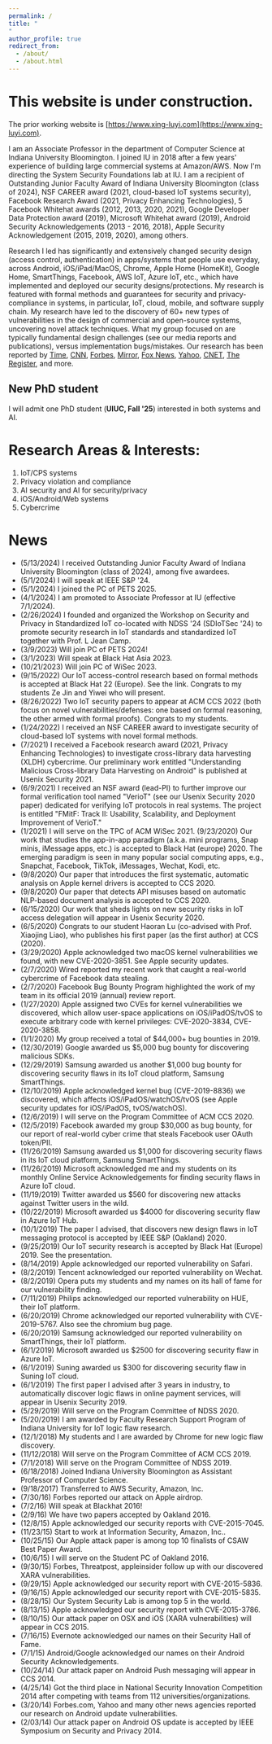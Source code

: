 ```yaml
---
permalink: /
title: " 
"
author_profile: true
redirect_from: 
  - /about/
  - /about.html
---
```


This website is under construction.
======

The prior working website is [https://www.xing-luyi.com](https://www.xing-luyi.com).

I am an Associate Professor in the department of Computer Science at Indiana University Bloomington. I joined IU in 2018 after a few years' experience of building large commercial systems at Amazon/AWS. Now I'm directing the System Security Foundations lab at IU. I am a recipient of Outstanding Junior Faculty Award of Indiana University Bloomington (class of 2024), NSF CAREER award (2021, cloud-based IoT systems security), Facebook Research Award (2021, Privacy Enhancing Technologies), 5 Facebook Whitehat awards (2012, 2013, 2020, 2021), Google Developer Data Protection award (2019), Microsoft Whitehat award (2019), Android Security Acknowledgements (2013 - 2016, 2018), Apple Security Acknowledgement (2015, 2019, 2020), among others.

Research I led has significantly and extensively changed security design (access control, authentication) in apps/systems that people use everyday, across Android, iOS/iPad/MacOS, Chrome, Apple Home (HomeKit), Google Home, SmartThings, Facebook, AWS IoT, Azure IoT, etc., which have implemented and deployed our security designs/protections. My research is featured with formal methods and guarantees for security and privacy-compliance in systems, in particular, IoT, cloud, mobile, and software supply chain. My research have led to the discovery of 60+ new types of vulnerabilities in the design of commercial and open-source systems, uncovering novel attack techniques. What my group focused on are typically fundamental design challenges (see our media reports and publications), versus implementation bugs/mistakes. Our research has been reported by [Time](http://time.com/3926501/apple-security-mac-iphone/), [CNN](https://money.cnn.com/2015/06/18/technology/apple-keychain-passwords/), [Forbes](http://www.forbes.com/sites/thomasbrewster/2015/06/17/big-flaws-in-apple-oses/), [Mirror](http://www.mirror.co.uk/news/technology-science/technology/apple-samsung-devices-at-risk-5905176), [Fox News](http://www.foxnews.com/tech/2015/06/17/warning-major-iphone-security-flaw-lets-hackers-steal-all-your-passwords/), [Yahoo](http://news.yahoo.com/android-flaw-lets-hackers-hijack-175339634.html), [CNET](http://www.cnet.com/news/your-mobile-app-has-serious-security-flaws/), [The Register](http://www.theregister.co.uk/2015/06/17/apple_hosed_boffins_drop_0day_mac_ios_research_blitzkrieg/), and more.

New PhD student
------
I will admit one PhD student (**UIUC, Fall '25**) interested in both systems and AI.

Research Areas & Interests:
======

1. IoT/CPS systems
1. Privacy violation and compliance
1. AI security and AI for security/privacy
1. iOS/Android/Web systems
1. Cybercrime

News
======

- (5/13/2024) I received Outstanding Junior Faculty Award of Indiana University Bloomington (class of 2024), among five awardees.
- (5/1/2024) I will speak at IEEE S&P '24.
- (5/1/2024) I joined the PC of PETS 2025.
- (4/1/2024) I am promoted to Associate Professor at IU (effective 7/1/2024).
- (2/26/2024) I founded and organized the Workshop on Security and Privacy in Standardized IoT co-located with NDSS '24 (SDIoTSec '24) to promote security research in IoT standards and standardized IoT together with Prof. L Jean Camp.
- (3/9/2023) Will join PC of PETS 2024!
- (3/1/2023) Will speak at Black Hat Asia 2023.
- (10/21/2023) Will join PC of WiSec 2023.
- (9/15/2022) Our IoT access-control research based on formal methods is accepted at Black Hat 22 (Europe). See the link. Congrats to my students Ze Jin and Yiwei who will present.
- (8/26/2022) Two IoT security papers to appear at ACM CCS 2022 (both focus on novel vulnerabilities/defenses: one based on formal reasoning, the other armed with formal proofs). Congrats to my students.
- (1/24/2022) I received an NSF CAREER award to investigate security of cloud-based IoT systems with novel formal methods.
- (7/2021) I received a Facebook research award (2021, Privacy Enhancing Technologies) to investigate cross-library data harvesting (XLDH) cybercrime. Our preliminary work entitled "Understanding Malicious Cross-library Data Harvesting on Android" is published at Usenix Security 2021.
- (6/9/2021) I received an NSF award (lead-PI) to further improve our formal verification tool named "VerioT" (see our Usenix Security 2020 paper) dedicated for verifying IoT protocols in real systems. The project is entitled "FMitF: Track II: Usability, Scalability, and Deployment Improvement of VerioT."
- (1/2021) I will serve on the TPC of ACM WiSec 2021. 
(9/23/2020) Our work that studies the app-in-app paradigm (a.k.a. mini programs, Snap minis, iMessage apps, etc.) is accepted to Black Hat (europe) 2020. The emerging paradigm is seen in many popular social computing apps, e.g., Snapchat, Facebook, TikTok, iMessages, Wechat, Kodi, etc.
- (9/8/2020) Our paper that introduces the first systematic, automatic analysis on Apple kernel drivers is accepted to CCS 2020. 
- (9/8/2020) Our paper that detects API misuses based on automatic NLP-based document analysis is accepted to CCS 2020.
- (6/15/2020) Our work that sheds lights on new security risks in IoT access delegation will appear in Usenix Security 2020.
- (6/5/2020) Congrats to our student Haoran Lu (co-advised with Prof. Xiaojing Liao), who publishes his first paper (as the first author) at CCS (2020).
- (3/29/2020) Apple acknowledged two macOS kernel vulnerabilities we found, with new CVE-2020-3851. See Apple security updates.
- (2/7/2020) Wired reported my recent work that caught a real-world cybercrime of Facebook data stealing.
- (2/7/2020) Facebook Bug Bounty Program highlighted the work of my team in its official 2019 (annual) review report.
- (1/27/2020) Apple assigned two CVEs for kernel vulnerabilities we discovered, which allow user-space applications on iOS/iPadOS/tvOS to execute arbitrary code with kernel privileges: CVE-2020-3834, CVE-2020-3858.
- (1/1/2020) My group received a total of $44,000+ bug bounties in 2019.
- (12/30/2019) Google awarded us $5,000 bug bounty for discovering malicious SDKs.
- (12/29/2019) Samsung awarded us another $1,000 bug bounty for discovering security flaws in its IoT cloud platform, Samsung SmartThings.
- (12/10/2019) Apple acknowledged kernel bug (CVE-2019-8836) we discovered, which affects iOS/iPadOS/watchOS/tvOS (see Apple security updates for iOS/iPadOS,  tvOS/watchOS).
- (12/6/2019) I will serve on the Program Committee of ACM CCS 2020.
- (12/5/2019) Facebook awarded my group $30,000 as bug bounty, for our report of real-world cyber crime that steals Facebook user OAuth token/PII.
- (11/26/2019) Samsung awarded us $1,000 for discovering security flaws in its IoT cloud platform, Samsung SmartThings.
- (11/26/2019) Microsoft acknowledged me and my students on its monthly Online Service Acknowledgements for finding security flaws in Azure IoT cloud.
- (11/19/2019) Twitter awarded us $560 for discovering new attacks against Twitter users in the wild.
- (10/22/2019) Microsoft awarded us $4000 for discovering security flaw in Azure IoT Hub.
- (10/1/2019) The paper I advised, that discovers new design flaws in IoT messaging protocol is accepted by IEEE S&P (Oakland) 2020.
- (9/25/2019) Our IoT security research is accepted by Black Hat (Europe) 2019. See the presentation.
- (8/14/2019) Apple acknowledged our reported vulnerability on Safari. 
- (8/2/2019) Tencent acknowledged our reported vulnerability on Wechat. 
- (8/2/2019) Opera puts my students and my names on its hall of fame for our vulnerability finding. 
- (7/11/2019) Philips acknowledged our reported vulnerability on HUE, their IoT platform. 
- (6/20/2019) Chrome acknowledged our reported vulnerability with CVE-2019-5767. Also see the chromium bug page. 
- (6/20/2019) Samsung acknowledged our reported vulnerability on SmartThings, their IoT platform. 
- (6/1/2019) Microsoft awarded us $2500 for discovering security flaw in Azure IoT.
- (6/1/2019) Suning awarded us $300 for discovering security flaw in Suning IoT cloud.
- (6/1/2019) The first paper I advised after 3 years in industry, to automatically discover logic flaws in online payment services, will appear in Usenix Security 2019.
- (5/29/2019) Will serve on the Program Committee of NDSS 2020.
- (5/20/2019) I am awarded by Faculty Research Support Program of Indiana University for IoT logic flaw research.
- (12/1/2018) My students and I are awarded by Chrome for new logic flaw discovery.
- (11/12/2018) Will serve on the Program Committee of ACM CCS 2019.
- (7/1/2018) Will serve on the Program Committee of NDSS 2019.
- (6/18/2018) Joined Indiana University Bloomington as Assistant Professor of Computer Science.
- (9/18/2017) Transferred to AWS Security, Amazon, Inc.
- (7/30/16) Forbes reported our attack on Apple airdrop.
- (7/2/16) Will speak at Blackhat 2016!
- (2/9/16) We have two papers accepted by Oakland 2016.
- (12/8/15) Apple acknowledged our security reports with CVE-2015-7045.
- (11/23/15) Start to work at Information Security, Amazon, Inc..
- (10/25/15) Our Apple attack paper is among top 10 finalists of CSAW Best Paper Award.
- (10/6/15) I will serve on the Student PC of Oakland 2016.
- (9/30/15) Forbes, Threatpost, appleinsider follow up with our discovered XARA vulnerabilities.
- (9/29/15) Apple acknowledged our security report with CVE-2015-5836.
- (9/16/15) Apple acknowledged our security report with CVE-2015-5835.
- (8/28/15) Our System Security Lab is among top 5 in the world.
- (8/13/15) Apple acknowledged our security report with CVE-2015-3786. 
- (8/10/15) Our attack paper on OSX and iOS (XARA vulnerabilities) will appear in CCS 2015.
- (7/16/15) Evernote acknowledged our names on their Security Hall of Fame.  
- (7/1/15) Android/Google acknowledged our names on their Android Security Acknowledgements.
- (10/24/14) Our attack paper on Android Push messaging will appear in CCS 2014.
- (4/25/14) Got the third place in National Security Innovation Competition 2014 after competing with teams from 112 universities/organizations.
- (3/20/14) Forbes.com, Yahoo and many other news agencies reported our research on Android update vulnerabilities.
- (2/03/14) Our attack paper on Android OS update is accepted by IEEE Symposium on Security and Privacy 2014.